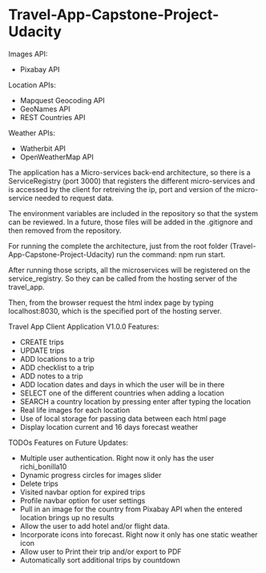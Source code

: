 # Travel-App-Capstone-Project-Udacity
 
Images API:
- Pixabay API

Location APIs:
- Mapquest Geocoding API
- GeoNames API
- REST Countries API

Weather APIs:
- Watherbit API
- OpenWeatherMap API

The application has a Micro-services back-end architecture, so there is a ServiceRegistry (port 3000) that registers the different
micro-services and is accessed by the client for retreiving the ip, port and version of the micro-service needed to
request data.

The environment variables are included in the repository so that the system can be reviewed. In a future, those files will be added
in the .gitignore and then removed from the repository.

For running the complete the architecture, just from the root folder (Travel-App-Capstone-Project-Udacity) run the command: npm run start.

After running those scripts, all the microservices will be registered on the service_registry. So they can be called from the
hosting server of the travel_app.

Then, from the browser request the html index page by typing localhost:8030, which is the specified port of the hosting server.

Travel App Client Application V1.0.0 Features:
- CREATE trips
- UPDATE trips
- ADD locations to a trip
- ADD checklist to a trip
- ADD notes to a trip
- ADD location dates and days in which the user will be in there
- SELECT one of the different countries when adding a location
- SEARCH a country location by pressing enter after typing the location
- Real life images for each location
- Use of local storage for passing data between each html page
- Display location current and 16 days forecast weather

TODOs Features on Future Updates:
- Multiple user authentication. Right now it only has the user richi_bonilla10
- Dynamic progress circles for images slider
- Delete trips
- Visited navbar option for expired trips
- Profile navbar option for user settings
- Pull in an image for the country from Pixabay API when the entered location brings up no results
- Allow the user to add hotel and/or flight data.
- Incorporate icons into forecast. Right now it only has one static weather icon
- Allow user to Print their trip and/or export to PDF
- Automatically sort additional trips by countdown